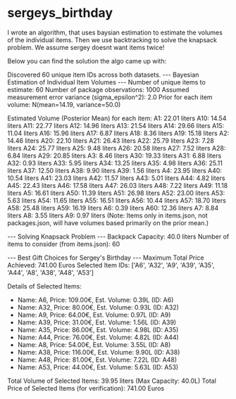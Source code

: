 # sergeys_birthday
I wrote an algorithm, that uses baysian estimation to estimate the volumes of the individual items. 
Then we use backtracking to solve the knapsack problem. 
We assume sergey doesnt want items twice!

Below you can find the solution the algo came up with:

Discovered 60 unique item IDs across both datasets.
--- Bayesian Estimation of Individual Item Volumes ---
  Number of unique items to estimate: 60
  Number of package observations: 1000
  Assumed measurement error variance (sigma_epsilon^2): 2.0
  Prior for each item volume: N(mean=14.19, variance=50.0)

  Estimated Volume (Posterior Mean) for each item:
    A1: 22.01 liters
    A10: 14.54 liters
    A11: 22.77 liters
    A12: 14.96 liters
    A13: 21.54 liters
    A14: 29.66 liters
    A15: 11.04 liters
    A16: 15.96 liters
    A17: 6.87 liters
    A18: 8.36 liters
    A19: 15.18 liters
    A2: 14.46 liters
    A20: 22.10 liters
    A21: 26.43 liters
    A22: 25.79 liters
    A23: 7.28 liters
    A24: 25.77 liters
    A25: 9.48 liters
    A26: 20.58 liters
    A27: 7.52 liters
    A28: 6.84 liters
    A29: 20.85 liters
    A3: 8.46 liters
    A30: 19.33 liters
    A31: 6.88 liters
    A32: 0.93 liters
    A33: 5.95 liters
    A34: 13.25 liters
    A35: 4.98 liters
    A36: 25.11 liters
    A37: 12.50 liters
    A38: 9.90 liters
    A39: 1.56 liters
    A4: 23.95 liters
    A40: 10.54 liters
    A41: 23.03 liters
    A42: 11.57 liters
    A43: 5.01 liters
    A44: 4.82 liters
    A45: 22.43 liters
    A46: 17.58 liters
    A47: 26.03 liters
    A48: 7.22 liters
    A49: 11.18 liters
    A5: 16.61 liters
    A50: 11.39 liters
    A51: 26.98 liters
    A52: 23.00 liters
    A53: 5.63 liters
    A54: 11.65 liters
    A55: 16.51 liters
    A56: 10.44 liters
    A57: 18.70 liters
    A58: 25.48 liters
    A59: 16.19 liters
    A6: 0.39 liters
    A60: 12.36 liters
    A7: 8.84 liters
    A8: 3.55 liters
    A9: 0.97 liters
  (Note: Items only in items.json, not packages.json, will have volumes based primarily on the prior mean.)

--- Solving Knapsack Problem ---
Backpack Capacity: 40.0 liters
Number of items to consider (from items.json): 60

--- Best Gift Choices for Sergey's Birthday ---
Maximum Total Price Achieved: 741.00 Euros
Selected Item IDs: ['A6', 'A32', 'A9', 'A39', 'A35', 'A44', 'A8', 'A38', 'A48', 'A53']

Details of Selected Items:
  - Name: A6, Price: 109.00€, Est. Volume: 0.39L (ID: A6)
  - Name: A32, Price: 80.00€, Est. Volume: 0.93L (ID: A32)
  - Name: A9, Price: 64.00€, Est. Volume: 0.97L (ID: A9)
  - Name: A39, Price: 31.00€, Est. Volume: 1.56L (ID: A39)
  - Name: A35, Price: 86.00€, Est. Volume: 4.98L (ID: A35)
  - Name: A44, Price: 76.00€, Est. Volume: 4.82L (ID: A44)
  - Name: A8, Price: 54.00€, Est. Volume: 3.55L (ID: A8)
  - Name: A38, Price: 116.00€, Est. Volume: 9.90L (ID: A38)
  - Name: A48, Price: 81.00€, Est. Volume: 7.22L (ID: A48)
  - Name: A53, Price: 44.00€, Est. Volume: 5.63L (ID: A53)

Total Volume of Selected Items: 39.95 liters (Max Capacity: 40.0L)
Total Price of Selected Items (for verification): 741.00 Euros
